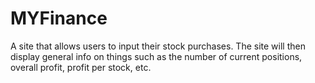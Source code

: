 # MYFinance
A site that allows users to input their stock purchases. The site will then display general info on things such as the number of current positions, overall profit, profit per stock, etc.
